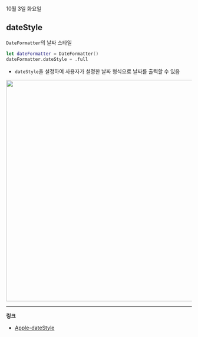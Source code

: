 10월 3일 화요일

## dateStyle
`DateFormatter`의 날짜 스타일

```swift
let dateFormatter = DateFormatter()
dateFormatter.dateStyle = .full
```
- `dateStyle`을 설정하여 사용자가 설정한 날짜 형식으로 날짜를 출력할 수 있음

<img src="https://github.com/h-suo/TIL/assets/109963294/9dc9bdd3-5adc-462b-897a-ee15395cebe4" width="600">

---
**링크**
- [Apple-dateStyle](https://developer.apple.com/documentation/foundation/dateformatter/1415411-datestyle)
